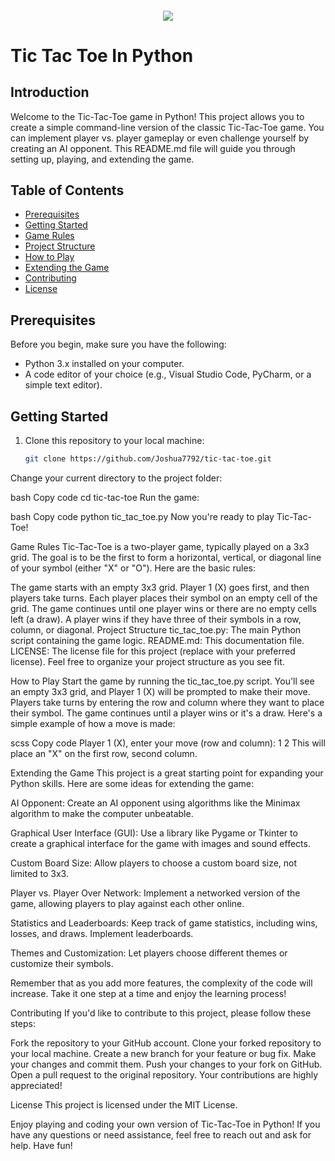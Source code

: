 <h4 align="center">
<div class=HeaderSticker>
<img src="https://media.giphy.com/media/LtGpcWj3donEg3Doj2/giphy.gif"/>
</div>
<h1 class="center"> Tic Tac Toe In Python </h1>
</h4>

## Introduction

Welcome to the Tic-Tac-Toe game in Python! This project allows you to create a simple command-line version of the classic Tic-Tac-Toe game. You can implement player vs. player gameplay or even challenge yourself by creating an AI opponent. This README.md file will guide you through setting up, playing, and extending the game.

## Table of Contents

- [Prerequisites](#prerequisites)
- [Getting Started](#getting-started)
- [Game Rules](#game-rules)
- [Project Structure](#project-structure)
- [How to Play](#how-to-play)
- [Extending the Game](#extending-the-game)
- [Contributing](#contributing)
- [License](#license)

## Prerequisites

Before you begin, make sure you have the following:

- Python 3.x installed on your computer.
- A code editor of your choice (e.g., Visual Studio Code, PyCharm, or a simple text editor).

## Getting Started

1. Clone this repository to your local machine:

   ```bash
   git clone https://github.com/Joshua7792/tic-tac-toe.git
Change your current directory to the project folder:

bash
Copy code
cd tic-tac-toe
Run the game:

bash
Copy code
python tic_tac_toe.py
Now you're ready to play Tic-Tac-Toe!

Game Rules
Tic-Tac-Toe is a two-player game, typically played on a 3x3 grid. The goal is to be the first to form a horizontal, vertical, or diagonal line of your symbol (either "X" or "O"). Here are the basic rules:

The game starts with an empty 3x3 grid.
Player 1 (X) goes first, and then players take turns.
Each player places their symbol on an empty cell of the grid.
The game continues until one player wins or there are no empty cells left (a draw).
A player wins if they have three of their symbols in a row, column, or diagonal.
Project Structure
tic_tac_toe.py: The main Python script containing the game logic.
README.md: This documentation file.
LICENSE: The license file for this project (replace with your preferred license).
Feel free to organize your project structure as you see fit.

How to Play
Start the game by running the tic_tac_toe.py script.
You'll see an empty 3x3 grid, and Player 1 (X) will be prompted to make their move.
Players take turns by entering the row and column where they want to place their symbol.
The game continues until a player wins or it's a draw.
Here's a simple example of how a move is made:

scss
Copy code
Player 1 (X), enter your move (row and column): 1 2
This will place an "X" on the first row, second column.

Extending the Game
This project is a great starting point for expanding your Python skills. Here are some ideas for extending the game:

AI Opponent: Create an AI opponent using algorithms like the Minimax algorithm to make the computer unbeatable.

Graphical User Interface (GUI): Use a library like Pygame or Tkinter to create a graphical interface for the game with images and sound effects.

Custom Board Size: Allow players to choose a custom board size, not limited to 3x3.

Player vs. Player Over Network: Implement a networked version of the game, allowing players to play against each other online.

Statistics and Leaderboards: Keep track of game statistics, including wins, losses, and draws. Implement leaderboards.

Themes and Customization: Let players choose different themes or customize their symbols.

Remember that as you add more features, the complexity of the code will increase. Take it one step at a time and enjoy the learning process!

Contributing
If you'd like to contribute to this project, please follow these steps:

Fork the repository to your GitHub account.
Clone your forked repository to your local machine.
Create a new branch for your feature or bug fix.
Make your changes and commit them.
Push your changes to your fork on GitHub.
Open a pull request to the original repository.
Your contributions are highly appreciated!

License
This project is licensed under the MIT License.

Enjoy playing and coding your own version of Tic-Tac-Toe in Python! If you have any questions or need assistance, feel free to reach out and ask for help. Have fun!